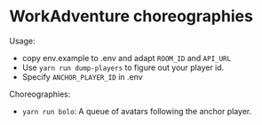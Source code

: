WorkAdventure choreographies
============================

Usage:
* copy env.example to .env and adapt `ROOM_ID` and `API_URL`
* Use `yarn run dump-players` to figure out your player id.
* Specify `ANCHOR_PLAYER_ID` in .env

Choreographies:
* `yarn run bolo`: A queue of avatars following the anchor player.
